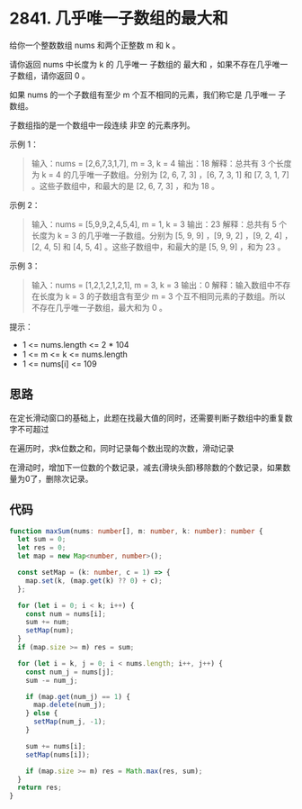 # 2841. 几乎唯一子数组的最大和

给你一个整数数组 nums 和两个正整数 m 和 k 。

请你返回 nums 中长度为 k 的 几乎唯一 子数组的 最大和 ，如果不存在几乎唯一子数组，请你返回 0 。

如果 nums 的一个子数组有至少 m 个互不相同的元素，我们称它是 几乎唯一 子数组。

子数组指的是一个数组中一段连续 非空 的元素序列。

示例 1：

> 输入：nums = [2,6,7,3,1,7], m = 3, k = 4
> 输出：18
> 解释：总共有 3 个长度为 k = 4 的几乎唯一子数组。分别为 [2, 6, 7, 3] ，[6, 7, 3, 1] 和 [7, 3, 1, 7] 。这些子数组中，和最大的是 [2, 6, 7, 3] ，和为 18 。

示例 2：

> 输入：nums = [5,9,9,2,4,5,4], m = 1, k = 3
> 输出：23
> 解释：总共有 5 个长度为 k = 3 的几乎唯一子数组。分别为 [5, 9, 9] ，[9, 9, 2] ，[9, 2, 4] ，[2, 4, 5] 和 [4, 5, 4] 。这些子数组中，和最大的是 [5, 9, 9] ，和为 23 。

示例 3：

> 输入：nums = [1,2,1,2,1,2,1], m = 3, k = 3
> 输出：0
> 解释：输入数组中不存在长度为 k = 3 的子数组含有至少 m = 3 个互不相同元素的子数组。所以不存在几乎唯一子数组，最大和为 0 。

提示：

- 1 <= nums.length <= 2 \* 104
- 1 <= m <= k <= nums.length
- 1 <= nums[i] <= 109

## 思路

在定长滑动窗口的基础上，此题在找最大值的同时，还需要判断子数组中的重复数字不可超过

在遍历时，求k位数之和，同时记录每个数出现的次数，滑动记录

在滑动时，增加下一位数的个数记录，减去(滑块头部)移除数的个数记录，如果数量为0了，删除次记录。

## 代码

```ts
function maxSum(nums: number[], m: number, k: number): number {
  let sum = 0;
  let res = 0;
  let map = new Map<number, number>();

  const setMap = (k: number, c = 1) => {
    map.set(k, (map.get(k) ?? 0) + c);
  };

  for (let i = 0; i < k; i++) {
    const num = nums[i];
    sum += num;
    setMap(num);
  }
  if (map.size >= m) res = sum;

  for (let i = k, j = 0; i < nums.length; i++, j++) {
    const num_j = nums[j];
    sum -= num_j;

    if (map.get(num_j) == 1) {
      map.delete(num_j);
    } else {
      setMap(num_j, -1);
    }

    sum += nums[i];
    setMap(nums[i]);

    if (map.size >= m) res = Math.max(res, sum);
  }
  return res;
}
```
